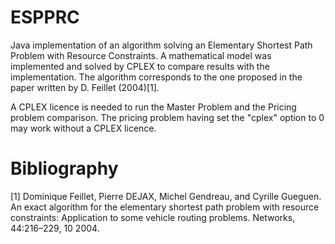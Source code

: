 # ESPPRC
Java implementation of an algorithm solving an Elementary Shortest Path Problem with Resource Constraints.
A mathematical model was implemented and solved by CPLEX to compare results with the implementation.
The algorithm corresponds to the one proposed in the paper written by D. Feillet (2004)[1].

A CPLEX licence is needed to run the Master Problem and the Pricing problem comparison. The pricing problem having set the "cplex" option to 0 may work without a CPLEX licence.

# Bibliography
[1] Dominique Feillet, Pierre DEJAX, Michel Gendreau, and Cyrille Gueguen. An exact algorithm for the elementary shortest path problem with resource constraints: Application to some vehicle routing problems. Networks, 44:216–229, 10 2004.
